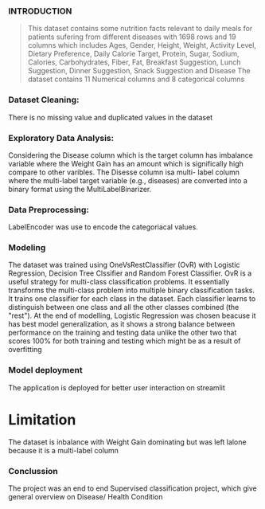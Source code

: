 ### INTRODUCTION
> This dataset contains some nutrition facts relevant to daily meals for patients sufering from different diseases with 1698 rows and 19 columns which includes Ages, Gender, Height, Weight, Activity Level, Dietary Preference, Daily Calorie Target, Protein, Sugar, Sodium, Calories, Carbohydrates, Fiber, Fat, Breakfast Suggestion, Lunch Suggestion, Dinner Suggestion, Snack Suggestion and Disease
The dataset contains 11 Numerical columns and 8 categorical columns

### Dataset Cleaning:
There is no missing value and duplicated values in the dataset
### Exploratory Data Analysis:
Considering the Disease column which is the target column has imbalance variable where the Weight Gain has an amount which is significally high compare to other varibles. The Disesse column isa multi- label column where the multi-label target variable (e.g., diseases) are converted into a binary format using the MultiLabelBinarizer.

### Data Preprocessing:
LabelEncoder was use to encode the categoriacal values.
### Modeling
The dataset was trained using OneVsRestClassifier (OvR) with Logistic Regression, Decision Tree Clssifier and Random Forest Classifier. OvR is a useful strategy for multi-class classification problems. It essentially transforms the multi-class problem into multiple binary classification tasks. It trains one classifier for each class in the dataset. Each classifier learns to distinguish between one class and all the other classes combined (the "rest"). At the end of modelling, Logistic Regression was chosen beacuse it has best model generalization, as it shows a strong balance between performance on the training and testing data unlike the other two that scores 100% for both training and testing which might be as a result of overfitting

### Model deployment
The application is deployed for better user interaction on streamlit

# Limitation
The dataset is inbalance with Weight Gain dominating but was left lalone because it is a multi-label column

### Conclussion
The project was an end to end Supervised classification project, which give general overview on Disease/ Health Condition